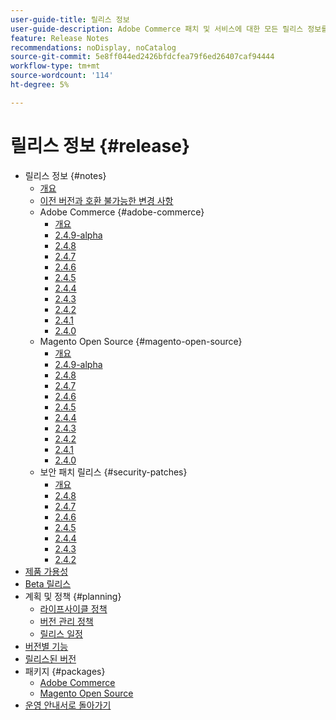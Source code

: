 ```yaml
---
user-guide-title: 릴리스 정보
user-guide-description: Adobe Commerce 패치 및 서비스에 대한 모든 릴리스 정보를 한 곳에서 액세스할 수 있습니다.
feature: Release Notes
recommendations: noDisplay, noCatalog
source-git-commit: 5e8ff044ed2426bfdcfea79f6ed26407caf94444
workflow-type: tm+mt
source-wordcount: '114'
ht-degree: 5%

---
```



# 릴리스 정보 {#release}

- 릴리스 정보 {#notes}
   - [개요](release-notes/overview.md)
   - [이전 버전과 호환 불가능한 변경 사항](backward-incompatible-changes.md)
   - Adobe Commerce {#adobe-commerce}
      - [개요](release-notes/commerce/overview.md)
      - [2.4.9-alpha](release-notes/commerce/2-4-9.md)
      - [2.4.8](release-notes/commerce/2-4-8.md)
      - [2.4.7](release-notes/commerce/2-4-7.md)
      - [2.4.6](release-notes/commerce/2-4-6.md)
      - [2.4.5](release-notes/commerce/2-4-5.md)
      - [2.4.4](release-notes/commerce/2-4-4.md)
      - [2.4.3](release-notes/commerce/2-4-3.md)
      - [2.4.2](release-notes/commerce/2-4-2.md)
      - [2.4.1](release-notes/commerce/2-4-1.md)
      - [2.4.0](release-notes/commerce/2-4-0.md)
   - Magento Open Source {#magento-open-source}
      - [개요](release-notes/open-source/overview.md)
      - [2.4.9-alpha](release-notes/open-source/2-4-9.md)
      - [2.4.8](release-notes/open-source/2-4-8.md)
      - [2.4.7](release-notes/open-source/2-4-7.md)
      - [2.4.6](release-notes/open-source/2-4-6.md)
      - [2.4.5](release-notes/open-source/2-4-5.md)
      - [2.4.4](release-notes/open-source/2-4-4.md)
      - [2.4.3](release-notes/open-source/2-4-3.md)
      - [2.4.2](release-notes/open-source/2-4-2.md)
      - [2.4.1](release-notes/open-source/2-4-1.md)
      - [2.4.0](release-notes/open-source/2-4-0.md)
   - 보안 패치 릴리스 {#security-patches}
      - [개요](release-notes/security/overview.md)
      - [2.4.8](release-notes/security/2-4-8-patches.md)
      - [2.4.7](release-notes/security/2-4-7-patches.md)
      - [2.4.6](release-notes/security/2-4-6-patches.md)
      - [2.4.5](release-notes/security/2-4-5-patches.md)
      - [2.4.4](release-notes/security/2-4-4-patches.md)
      - [2.4.3](release-notes/security/2-4-3-patches.md)
      - [2.4.2](release-notes/security/2-4-2-patches.md)
- [제품 가용성](product-availability.md)
- [Beta 릴리스](beta.md)
- 계획 및 정책 {#planning}
   - [라이프사이클 정책](lifecycle-policy.md)
   - [버전 관리 정책](versioning-policy.md)
   - [릴리스 일정](schedule.md)
- [버전별 기능](features.md)
- [릴리스된 버전](versions.md)
- 패키지 {#packages}
   - [Adobe Commerce](packages/adobe-commerce.md)
   - [Magento Open Source](packages/magento-open-source.md)
- [운영 안내서로 돌아가기](https://experienceleague.adobe.com/docs/commerce-operations/operational-guides/home.html)
